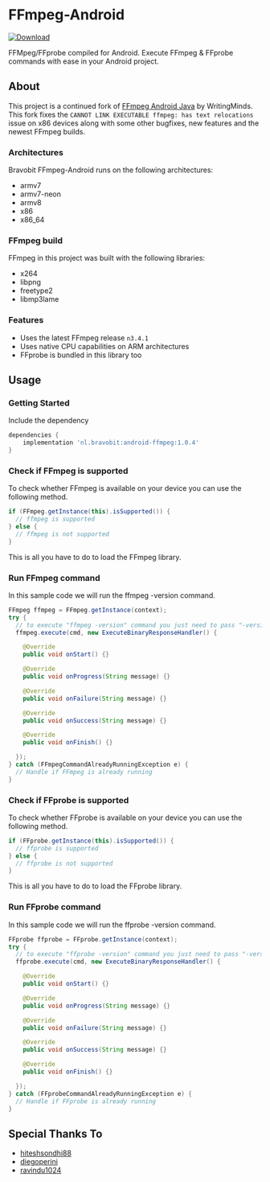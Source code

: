 # FFmpeg-Android
[ ![Download](https://api.bintray.com/packages/bravobit/Android-FFmpeg/android-ffmpeg/images/download.svg) ](https://bintray.com/bravobit/Android-FFmpeg/android-ffmpeg/_latestVersion)

FFMpeg/FFprobe compiled for Android.
Execute FFmpeg & FFprobe commands with ease in your Android project.

## About
This project is a continued fork of [FFmpeg Android Java](https://github.com/WritingMinds/ffmpeg-android-java) by WritingMinds.
This fork fixes the `CANNOT LINK EXECUTABLE ffmpeg: has text relocations` issue on x86 devices along with some other bugfixes, new features and the newest FFmpeg builds.

### Architectures
Bravobit FFmpeg-Android runs on the following architectures:
- armv7
- armv7-neon
- armv8
- x86
- x86_64

### FFmpeg build
FFmpeg in this project was built with the following libraries:
- x264
- libpng
- freetype2
- libmp3lame

### Features
- Uses the latest FFmpeg release `n3.4.1`
- Uses native CPU capabilities on ARM architectures
- FFprobe is bundled in this library too

## Usage

### Getting Started
Include the dependency
```gradle
dependencies {
    implementation 'nl.bravobit:android-ffmpeg:1.0.4'
}
```

### Check if FFmpeg is supported
To check whether FFmpeg is available on your device you can use the following method.
```java
if (FFmpeg.getInstance(this).isSupported()) {
  // ffmpeg is supported
} else {
  // ffmpeg is not supported
}
```
This is all you have to do to load the FFmpeg library.

### Run FFmpeg command
In this sample code we will run the ffmpeg -version command.
```java
FFmpeg ffmpeg = FFmpeg.getInstance(context);
try {
  // to execute "ffmpeg -version" command you just need to pass "-version"
  ffmpeg.execute(cmd, new ExecuteBinaryResponseHandler() {

    @Override
    public void onStart() {}

    @Override
    public void onProgress(String message) {}

    @Override
    public void onFailure(String message) {}

    @Override
    public void onSuccess(String message) {}

    @Override
    public void onFinish() {}

  });
} catch (FFmpegCommandAlreadyRunningException e) {
  // Handle if FFmpeg is already running
}
```

### Check if FFprobe is supported
To check whether FFprobe is available on your device you can use the following method.
```java
if (FFprobe.getInstance(this).isSupported()) {
  // ffprobe is supported
} else {
  // ffprobe is not supported
}
```
This is all you have to do to load the FFprobe library.

### Run FFprobe command
In this sample code we will run the ffprobe -version command.
```java
FFprobe ffprobe = FFprobe.getInstance(context);
try {
  // to execute "ffprobe -version" command you just need to pass "-version"
  ffprobe.execute(cmd, new ExecuteBinaryResponseHandler() {

    @Override
    public void onStart() {}

    @Override
    public void onProgress(String message) {}

    @Override
    public void onFailure(String message) {}

    @Override
    public void onSuccess(String message) {}

    @Override
    public void onFinish() {}

  });
} catch (FFprobeCommandAlreadyRunningException e) {
  // Handle if FFprobe is already running
}
```

## Special Thanks To
- [hiteshsondhi88](https://github.com/hiteshsondhi88)
- [diegoperini](https://github.com/diegoperini)
- [ravindu1024](https://github.com/ravindu1024)
